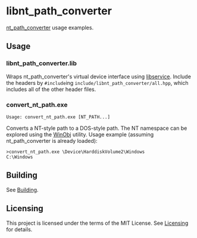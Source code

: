 # libnt_path_converter

[nt_path_converter](https://github.com/egor-tensin/windows_drivers/tree/master/src/nt_path_converter) usage examples.

## Usage

### libnt_path_converter.lib

Wraps nt_path_converter's virtual device interface using [libservice](https://github.com/egor-tensin/windows_drivers/tree/master/utils/libservice).
Include the headers by `#include`ing `include/libnt_path_converter/all.hpp`, which includes all of the other header files.

### convert_nt_path.exe

    Usage: convert_nt_path.exe [NT_PATH...]

Converts a NT-style path to a DOS-style path.
The NT namespace can be explored using the [WinObj](https://technet.microsoft.com/en-us/library/bb896657.aspx) utility.
Usage example (assuming nt_path_converter is already loaded):

    >convert_nt_path.exe \Device\HarddiskVolume2\Windows
    C:\Windows

## Building

See [Building](https://github.com/egor-tensin/windows_drivers/tree/master/utils#building).

## Licensing

This project is licensed under the terms of the MIT License.
See [Licensing](https://github.com/egor-tensin/windows_drivers#licensing) for details.
